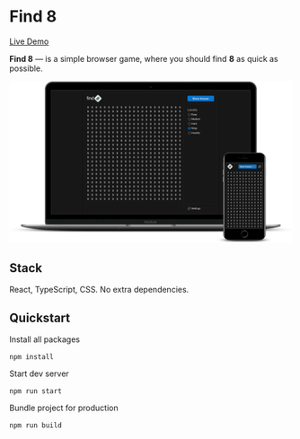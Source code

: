 # Find 8

 [Live Demo](https://artemdrei.github.io/Find-8/#/game)

**Find 8** — is a simple browser game, where you should find **8** as quick as possible.

![Find 8](./src/assets/images/find8-preview.png)

## Stack

React, TypeScript, CSS. No extra dependencies.

## Quickstart

Install all packages

```
npm install
```

Start dev server

```
npm run start
```

Bundle project for production

```
npm run build
```
